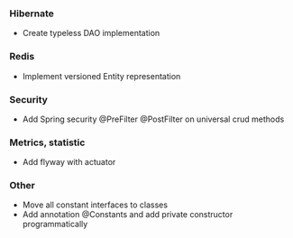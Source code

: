 ### Hibernate
- Create typeless DAO implementation

### Redis
- Implement versioned Entity representation

### Security
- Add Spring security @PreFilter @PostFilter on universal crud methods

### Metrics, statistic
- Add flyway with actuator

### Other
- Move all constant interfaces to classes
- Add annotation @Constants and add private constructor programmatically  